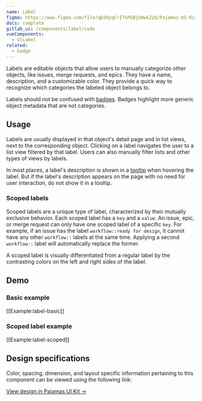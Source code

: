 ```yaml
---
name: Label
figma: https://www.figma.com/file/qEddyqCrI7kPSBjGmwkZzQ/Pajamas-UI-Kit?node-id=425%3A127
docs: complete
gitlab_ui: /components/label/code
vueComponents:
  - GlLabel
related:
  - badge
---
```


Labels are editable objects that allow users to manually categorize other objects, like issues, merge requests, and epics. They have a name, description, and a customizable color. They provide a quick way to recognize which categories the labeled object belongs to.

Labels should not be confused with [badges](/components/badge). Badges highlight more generic object metadata that are not categories.

## Usage

Labels are usually displayed in that object's detail page and in list views, next to the corresponding object. Clicking on a label navigates the user to a list view filtered by that label. Users can also manually filter lists and other types of views by labels.

In most places, a label's description is shown in a [tooltip](/components/tooltip) when hovering the label. But if the label's description appears on the page with no need for user interaction, do not show it in a tooltip.

### Scoped labels

Scoped labels are a unique type of label, characterized by their mutually exclusive behavior. Each scoped label has a `key` and a `value`. An issue, epic, or merge request can only have one scoped label of a specific `key`. For example, if an issue has the label `workflow::ready for design`, it cannot have any other `workflow::` labels at the same time. Applying a second `workflow::` label will automatically replace the former. 

A scoped label is visually differentiated from a regular label by the contrasting colors on the left and right sides of the label.

## Demo

### Basic example

[[Example:label-basic]]

### Scoped label example

[[Example:label-scoped]]

## Design specifications

Color, spacing, dimension, and layout specific information pertaining to this component can be viewed using the following link:

[View design in Pajamas UI Kit →](https://www.figma.com/file/qEddyqCrI7kPSBjGmwkZzQ/Pajamas-UI-Kit-Beta?node-id=425%3A127)
